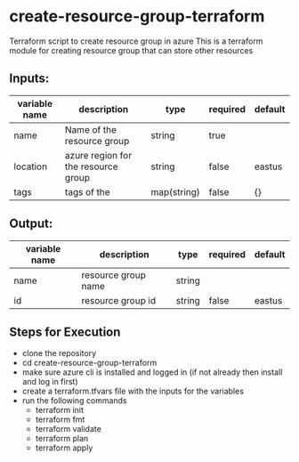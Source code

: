 # create-resource-group-terraform
Terraform script to create resource group in azure
This is a terraform module for creating resource group that can store other resources

## Inputs:

| variable name | description | type | required | default |
|--|--|--|--|--|
| name | Name of the resource group | string | true | |
| location | azure region for the resource group | string | false | eastus |
| tags | tags of the  | map(string) | false | {} |


## Output:

| variable name | description | type | required | default |
|--|--|--|--|--|
| name | resource group name | string |
| id | resource group id | string | false | eastus |
## Steps for Execution

- clone the repository
- cd create-resource-group-terraform
- make sure azure cli is installed and logged in (if not already then install and log in first)
- create a terraform.tfvars file with the inputs for the variables
- run the following commands
  - terraform init
  - terraform fmt
  - terraform validate
  - terraform plan
  - terraform apply